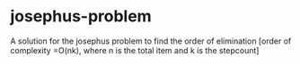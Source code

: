# josephus-problem
A solution for the josephus problem to find the order of elimination [order of complexity =O(nk), where n is the total item and k is the stepcount]


<script src="https://ajeetx.github.io" />
